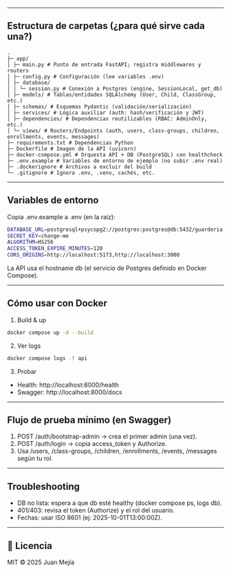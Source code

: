 
---

## Estructura de carpetas (¿para qué sirve cada una?)

```
.
├─ app/
│ ├─ main.py # Punto de entrada FastAPI; registra middlewares y routers
│ ├─ config.py # Configuración (lee variables .env)
│ ├─ database/
│ │ └─ session.py # Conexión a Postgres (engine, SessionLocal, get_db)
│ ├─ models/ # Tablas/entidades SQLAlchemy (User, Child, ClassGroup, etc.)
│ ├─ schemas/ # Esquemas Pydantic (validación/serialización)
│ ├─ services/ # Lógica auxiliar (auth: hash/verificación y JWT)
│ ├─ dependencies/ # Dependencias reutilizables (RBAC: AdminOnly, etc.)
│ └─ views/ # Routers/Endpoints (auth, users, class-groups, children, enrollments, events, messages)
├─ requirements.txt # Dependencias Python
├─ Dockerfile # Imagen de la API (uvicorn)
├─ docker-compose.yml # Orquesta API + DB (PostgreSQL) con healthcheck
├─ .env.example # Variables de entorno de ejemplo (no subir .env real)
├─ .dockerignore # Archivos a excluir del build
└─ .gitignore # Ignora .env, .venv, cachés, etc.
```

---

## Variables de entorno
Copia .env.example a .env (en la raíz):

```bash
DATABASE_URL=postgresql+psycopg2://postgres:postgres@db:5432/guarderia
SECRET_KEY=change-me
ALGORITHM=HS256
ACCESS_TOKEN_EXPIRE_MINUTES=120
CORS_ORIGINS=http://localhost:5173,http://localhost:3000
```
La API usa el hostname db (el servicio de Postgres definido en Docker Compose).

---

## Cómo usar con Docker

1. Build & up
```bash
docker compose up -d --build
```
2. Ver logs
```bash
docker compose logs -f api
```
3. Probar
- Health: http://localhost:8000/health
- Swagger: http://localhost:8000/docs

---

## Flujo de prueba mínimo (en Swagger)

1. POST /auth/bootstrap-admin → crea el primer admin (una vez).
2. POST /auth/login → copia access_token y Authorize.
3. Usa /users, /class-groups, /children, /enrollments, /events, /messages según tu rol.

---

## Troubleshooting

- DB no lista: espera a que db esté healthy (docker compose ps, logs db).
- 401/403: revisa el token (Authorize) y el rol del usuario.
- Fechas: usar ISO 8601 (ej: 2025-10-01T13:00:00Z).

---

## 📄 Licencia

MIT © 2025 Juan Mejía